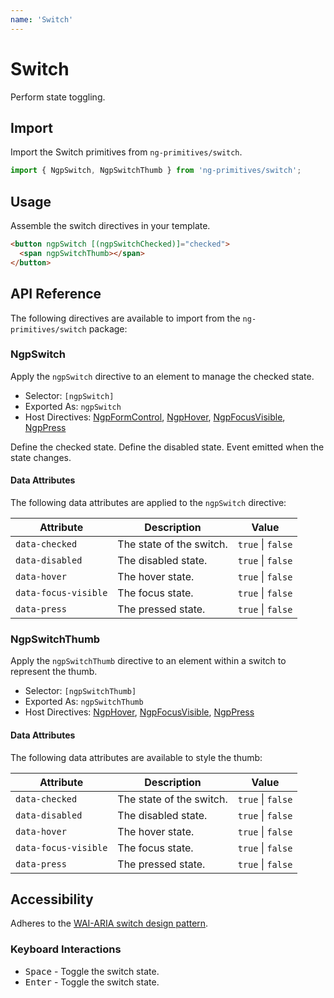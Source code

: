 ```yaml
---
name: 'Switch'
---
```


# Switch

Perform state toggling.

<docs-example name="switch"></docs-example>

## Import

Import the Switch primitives from `ng-primitives/switch`.

```ts
import { NgpSwitch, NgpSwitchThumb } from 'ng-primitives/switch';
```

## Usage

Assemble the switch directives in your template.

```html
<button ngpSwitch [(ngpSwitchChecked)]="checked">
  <span ngpSwitchThumb></span>
</button>
```

## API Reference

The following directives are available to import from the `ng-primitives/switch` package:

### NgpSwitch

Apply the `ngpSwitch` directive to an element to manage the checked state.

- Selector: `[ngpSwitch]`
- Exported As: `ngpSwitch`
- Host Directives: [NgpFormControl](/primitives/form-field), [NgpHover](/interactions/hover), [NgpFocusVisible](/interactions/focus-visible), [NgpPress](/interactions/press)

<response-field name="ngpSwitchChecked" type="boolean" default="false">
  Define the checked state.
</response-field>

<response-field name="ngpSwitchDisabled" type="boolean" default="false">
  Define the disabled state.
</response-field>

<response-field name="ngpSwitchCheckedChange" type="boolean">
  Event emitted when the state changes.
</response-field>

#### Data Attributes

The following data attributes are applied to the `ngpSwitch` directive:

| Attribute            | Description              | Value             |
| -------------------- | ------------------------ | ----------------- |
| `data-checked`       | The state of the switch. | `true` \| `false` |
| `data-disabled`      | The disabled state.      | `true` \| `false` |
| `data-hover`         | The hover state.         | `true` \| `false` |
| `data-focus-visible` | The focus state.         | `true` \| `false` |
| `data-press`         | The pressed state.       | `true` \| `false` |

### NgpSwitchThumb

Apply the `ngpSwitchThumb` directive to an element within a switch to represent the thumb.

- Selector: `[ngpSwitchThumb]`
- Exported As: `ngpSwitchThumb`
- Host Directives: [NgpHover](/interactions/hover), [NgpFocusVisible](/interactions/focus-visible), [NgpPress](/interactions/press)

#### Data Attributes

The following data attributes are available to style the thumb:

| Attribute            | Description              | Value             |
| -------------------- | ------------------------ | ----------------- |
| `data-checked`       | The state of the switch. | `true` \| `false` |
| `data-disabled`      | The disabled state.      | `true` \| `false` |
| `data-hover`         | The hover state.         | `true` \| `false` |
| `data-focus-visible` | The focus state.         | `true` \| `false` |
| `data-press`         | The pressed state.       | `true` \| `false` |

## Accessibility

Adheres to the [WAI-ARIA switch design pattern](https://www.w3.org/WAI/ARIA/apg/patterns/switch/).

### Keyboard Interactions

- <kbd>Space</kbd> - Toggle the switch state.
- <kbd>Enter</kbd> - Toggle the switch state.
